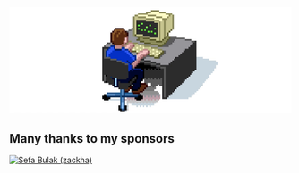 <img src="https://raw.githubusercontent.com/scriptype/scriptype/master/scriptype.gif" alt="Hacker Gif" />

## Many thanks to my sponsors

<a href="https://github.com/zackha"><img alt="Sefa Bulak (zackha)" title="Sefa Bulak (zackha)" src="https://avatars.githubusercontent.com/u/79358543?s=96&v=4" width="48"></a>
